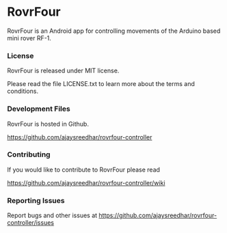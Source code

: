 # RovrFour


RovrFour is an Android app for controlling movements of the Arduino based mini rover RF-1.

### License
RovrFour is released under MIT license.

Please read the file LICENSE.txt to learn more about the terms and conditions.

### Development Files
RovrFour is hosted in Github.

https://github.com/ajaysreedhar/rovrfour-controller

### Contributing
If you would like to contribute to RovrFour please read

https://github.com/ajaysreedhar/rovrfour-controller/wiki

### Reporting Issues
Report bugs and other issues at https://github.com/ajaysreedhar/rovrfour-controller/issues
